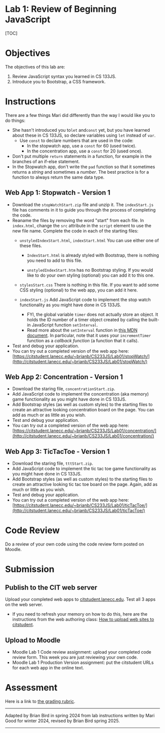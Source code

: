 <h1>Lab 1: Review of Beginning JavaScript</h1>

[TOC]

# Objectives

The objectives of this lab are:

1. Review JavaScript syntax you learned in CS 133JS.
2. Introduce you to Bootstrap, a CSS framework.



# Instructions

There are a few things Mari did differently than the way I would like you to do things:

- She hasn't introduced you to`let` and`const` yet, but you have learned about these in CS 133JS, so declare variables using `let` instead of `var`.
  - Use `const` to declare numbers that are used in the code:
    - In the stopwatch app, use a `const` for 60 (used twice).
    - In the concentration app, use a `const` for 20 (used once).
- Don't put multiple `return` statements in a function, for example in the branches of an if-else statement.
- In the Stopwatch app, don't write the `pad` function so that it sometimes returns a *string* and sometimes a *number*. The best practice is for a function to always return the same data type.

## Web App 1: Stopwatch - Version 1

- Download the `stopWatchStart.zip` file and unzip it. The `indexStart.js` file has comments in it to guide you through the process of completing the code. 
- Reaname the files by removing the word "start" from each file. In `index.html`, change the `src` attribute in the `script` element to use the new file name. 
  Complete the code in each of the starting files:
  - `unstyledIndexStart.html`, `indexStart.html`
    You can use either one of these files. 
    - `IndexStart.html` is already styled with Bootstrap, there is nothing you need to add to this file. 
    
    - `unstyledIndexStart.htm` has no Bootstrap styling. If you would like to do your own styling (optional) you can add it to this one.
    
  - `stylesStart.css` 
    There is nothing in this file. If you want to add some CSS styling (optional) to the web app, you can add it here.
  
  - `indexStart.js` 
    Add JavaScript code to implement the stop watch functionality as you might have done in CS 133JS.  
    - FYI, the global variable `timer` does not actually store an object. It holds the ID number of a timer object created by calling the built-in JavaScript function `setInterval`.
    - Read more about the `setInterval` function in [this MDN document](https://developer.mozilla.org/en-US/docs/Web/API/Window/setInterval). In particular, note that it uses your `incrementTimer` function as a *callback function* (a function that it calls).
- Test and debug your application.
- You can try out a completed version of the web app here: [https://citstudent.lanecc.edu/~brianb/CS233JS/Lab01/stopWatch/](http://citstudent.lanecc.edu/~brianb/CS233JS/Lab01/stopWatch/)

## Web App 2: Concentration - Version 1

- Download the staring file, `concentrationStart.zip`.
- Add JavaScript code to implement the concentration (aka memory) game functionality as you might have done in CS 133JS.  
- Add Bootstrap styles (as well as custom styles) to the starting files to create an attractive looking concentration board on the page. You can add as much or as little as you wish.
- Test and debug your application.
- You can try out a completed version of the web app here: 
  [https://citstudent.lanecc.edu/~brianb/CS233JS/Lab01/concentration/](http://citstudent.lanecc.edu/~brianb/CS233JS/Lab01/concentration/)

## Web App 3: TicTacToe - Version 1

- Download the staring file, `tttStart.zip`.
- Add JavaScript code to implement the tic tac toe game functionality as you might have done in CS 133JS.
- Add Bootstrap styles (as well as custom styles) to the starting files to create an attractive looking tic tac toe board on the page. Again, add as much or little as you wish.
- Test and debug your application.
- You can try out a completed version of the web app here: 
  [https://citstudent.lanecc.edu/~brianb/CS233JS/Lab01/ticTacToe/](http://citstudent.lanecc.edu/~brianb/CS233JS/Lab01/ticTacToe/)



# Code Review

Do a review of your own code using the code review form posted on Moodle.



# Submission

## Publish to the CIT web server  
Upload your completed web apps to [citstudent.lanecc.edu](http://citstudent.lanecc.edu).  Test all 3 apps on the web server.  

- If you need to refresh your memory on how to do this, here are the instructions from the web authoring class: [How to upload web sites to citstudent](https://lcc-cit.github.io/CIS195-CourseMaterials/Lessons/UploadingWebSites.html).

## Upload to Moodle

- Moodle Lab 1 Code review assignment: upload your completed code review form. This week you are just reviewing your own code.
- Moodle Lab 1 Production Version assignment:  put the citstudent URLs for each web app in the online text.

# Assessment

Here is a link to [the grading rubric](https://lcc-cit.github.io/CS233JS-CourseMaterials/Labs/Lab01/CS233JS_Lab01_Rubric.htm).

  

----

Adapted by Brian Bird in spring 2024 from lab instructions written by Mari Good for winter 2024, revised by Brian Bird spring <time>2025</time>.

---